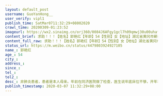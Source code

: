 ```yaml
---
layout: default_post
username: GuoYanHong__
user_verify: vipl1
publish_time: SatMar0711:32:29+08002020
crawl_time: 20200309-01:23:52
imageurl: https://wx2.sinaimg.cn/orj360/0084J6AFgy1gcl7h09qmwj30u00uhafp.jpg,https://wx2.sinaimg.cn/orj360/0084J6AFgy1gcl7h06upoj30pg0vujx4.jpg,https://wx1.sinaimg.cn/orj360/0084J6AFgy1gcl7h04bbpj30pe0vgwls.jpg
content_brief: 求助！！！【姓名】郭艳红【年龄】54【性别】女【地址】湖北省黄冈市蕲春县【联系电话】●●●【病情描述】非肺炎患者，患者是本人母亲。年前在同济医院做了检查，医生说年底床位不够，开年再去医院做手术。因新冠肺炎疫情影响，导致手术一拖再拖。因为病情日益严重，每日疼痛难忍，且无法 ...全文
content_full_raw: 求助！！！【姓名】郭艳红【年龄】54【性别】女【地址】湖北省黄冈市蕲春县【联系电话】●●●【病情描述】非肺炎患者，患者是本人母亲。年前在同济医院做了检查，医生说年底床位不够，开年再去医院做手术。因新冠肺炎疫情影响，导致手术一拖再拖。因为病情日益严重，每日疼痛难忍，且无法正常进食。前几日村政府帮忙找人送去县医院检查确认，医生告知我母亲患的是肝癌，但当地医院无能为力。本人是单亲家庭，自小便由母亲一人抚养我们几个孩子长大成人。“子欲养而亲不待”，真不想让这样的悲剧再次发生。恳请各位朋友、有关部门能够帮帮忙，救救我的母亲，帮忙联系到武汉同济、协和医院，收治我的母亲，谢谢了。
status_url: https://m.weibo.cn/status/4479803924927105
name_: 郭艳红
age_: 54
city_: 
address_: 
since_: 
tel_: 
tel2_: 
desc_: 非肺炎患者，患者是本人母亲。年前在同济医院做了检查，医生说年底床位不够，开年再去医院做手术。因新冠肺炎疫情影响，导致手术一拖再拖。因为病情日益严重，每日疼痛难忍，且无法正常进食。前几日村政府帮忙找人送去县医院检查确认，医生告知我母亲患的是肝癌，但当地医院无能为力。本人是单亲家庭，自小便由母亲一人抚养我们几个孩子长大成人。“子欲养而亲不待”，真不想让这样的悲剧再次发生。恳请各位朋友、有关部门能够帮帮忙，救救我的母亲，帮忙联系到武汉同济、协和医院，收治我的母亲，谢谢了。
publish_timestamp: 2020-03-07 11:32:29+08:00
---
```

